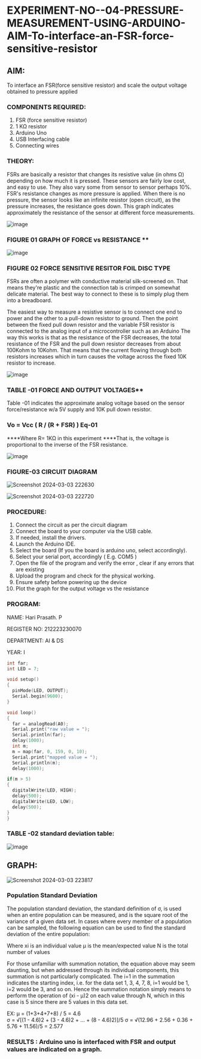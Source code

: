 # EXPERIMENT-NO--04-PRESSURE-MEASUREMENT-USING-ARDUINO-AIM-To-interface-an-FSR-force-sensitive-resistor

## AIM: 
To interface an FSR(force sensitive resistor) and scale the output voltage obtained to pressure applied 
 
### COMPONENTS REQUIRED:
1.	FSR  (force sensitive resistor)
2.	1 KΩ resistor 
3.	Arduino Uno 
4.	USB Interfacing cable 
5.	Connecting wires 

### THEORY: 
FSRs are basically a resistor that changes its resistive value (in ohms Ω) depending on how much it is pressed. These sensors are fairly low cost, and easy to use. They also vary some from sensor to sensor perhaps 10%. FSR's resistance changes as more pressure is applied. When there is no pressure, the sensor looks like an infinite resistor (open circuit), as the pressure increases, the resistance goes down. This graph indicates approximately the resistance of the sensor at different force measurements. 

![image](https://user-images.githubusercontent.com/36288975/163532939-d6888ae1-4068-4d83-86a7-fc4c32d5179e.png)

### FIGURE 01 GRAPH OF FORCE vs RESISTANCE **

![image](https://user-images.githubusercontent.com/36288975/163532957-82d57567-a1c3-48c5-8a87-7ea66d6fca49.png)

### FIGURE 02 FORCE SENSITIVE RESITOR FOIL DISC TYPE  

FSRs are often a polymer with conductive material silk-screened on. That means they're plastic and the connection tab is crimped on somewhat delicate material. The best way to connect to these is to simply plug them into a breadboard.

The easiest way to measure a resistive sensor is to connect one end to power and the other to a pull-down resistor to ground. Then the point between the fixed pull down resistor and the variable FSR resistor is connected to the analog input of a microcontroller such as an Arduino The way this works is that as the resistance of the FSR decreases, the total resistance of the FSR and the pull down resistor decreases from about 100Kohm to 10Kohm. That means that the current flowing through both resistors increases which in turn causes the voltage across the fixed 10K resistor to increase.

 ![image](https://user-images.githubusercontent.com/36288975/163532972-2b909551-12c9-485d-adb1-d1e988d557bd.png)

### TABLE -01 FORCE AND OUTPUT VOLTAGES**
	
  Table -01 indicates the approximate analog voltage based on the sensor force/resistance w/a 5V supply and 10K pull down resistor.

### Vo = Vcc ( R / (R + FSR) )								Eq-01

****Where R= 1KΩ in this experiment 
****That is, the voltage is proportional to the inverse of the FSR resistance.

![image](https://user-images.githubusercontent.com/36288975/163532979-a2a5cb5c-f495-442c-843e-bebb82737a35.png)

### FIGURE-03 CIRCUIT DIAGRAM

![Screenshot 2024-03-03 222630](https://github.com/Hari-Prasath-P-08/EXPERIMENT-NO--04-PRESSURE-MEASUREMENT-USING-ARDUINO-AIM-To-interface-an-FSR-force-sensitive-resist/assets/139455593/e398333b-b797-4ee2-a422-9d90ef857dd0)

![Screenshot 2024-03-03 222720](https://github.com/Hari-Prasath-P-08/EXPERIMENT-NO--04-PRESSURE-MEASUREMENT-USING-ARDUINO-AIM-To-interface-an-FSR-force-sensitive-resist/assets/139455593/9d8ab57b-16b0-49b1-b02f-7340bc6d7d2f)

### PROCEDURE:
1.	Connect the circuit as per the circuit diagram 
2.	Connect the board to your computer via the USB cable.
3.	If needed, install the drivers.
4.	Launch the Arduino IDE.
5.	Select the board (If you the board is arduino uno, select accordingly).
6.	Select your serial port, accordingly ( E.g. COM5 )
7.	Open the file of the program  and verify the error , clear if any errors that are existing 
8.	Upload the program and check for the physical working. 
9.	Ensure safety before powering up the device 
10.	Plot the graph for the output voltage vs the resistance 


### PROGRAM:
NAME: Hari Prasath. P

REGISTER NO: 212223230070

DEPARTMENT: AI & DS

YEAR: I

```c++
int far;
int LED = 7;

void setup()
{
  pinMode(LED, OUTPUT);
  Serial.begin(9600);
}

void loop()
{
  far = analogRead(A0);
  Serial.print("raw value = ");
  Serial.println(far);
  delay(1000);
  int m;
  m = map(far, 0, 159, 0, 10);
  Serial.print("mapped value = ");
  Serial.println(m);
  delay(1000);

if(m > 5)
{
  digitalWrite(LED, HIGH);
  delay(500);
  digitalWrite(LED, LOW);
  delay(500);
}
}
```

### TABLE -02 standard deviation table:

![image](https://github.com/Hari-Prasath-P-08/EXPERIMENT-NO--04-PRESSURE-MEASUREMENT-USING-ARDUINO-AIM-To-interface-an-FSR-force-sensitive-resist/assets/139455593/76ee9c98-ad89-4c59-a77d-5b0ca5d4b8a0)

## GRAPH:

![Screenshot 2024-03-03 223817](https://github.com/Hari-Prasath-P-08/EXPERIMENT-NO--04-PRESSURE-MEASUREMENT-USING-ARDUINO-AIM-To-interface-an-FSR-force-sensitive-resist/assets/139455593/3aad0587-90ea-4c79-bb37-6c4555174be7)
 
### Population Standard Deviation
The population standard deviation, the standard definition of σ, is used when an entire population can be measured, and is the square root of the variance of a given data set. In cases where every member of a population can be sampled, the following equation can be used to find the standard deviation of the entire population:



Where
xi is an individual value
μ is the mean/expected value
N is the total number of values

For those unfamiliar with summation notation, the equation above may seem daunting, but when addressed through its individual components, this summation is not particularly complicated. The i=1 in the summation indicates the starting index, i.e. for the data set 1, 3, 4, 7, 8, i=1 would be 1, i=2 would be 3, and so on. Hence the summation notation simply means to perform the operation of (xi - μ)2 on each value through N, which in this case is 5 since there are 5 values in this data set.

EX:           μ = (1+3+4+7+8) / 5 = 4.6        
σ = √[(1 - 4.6)2 + (3 - 4.6)2 + ... + (8 - 4.6)2)]/5
σ = √(12.96 + 2.56 + 0.36 + 5.76 + 11.56)/5 = 2.577

### RESULTS : Arduino uno is interfaced with FSR and output values are indicated on a graph.
